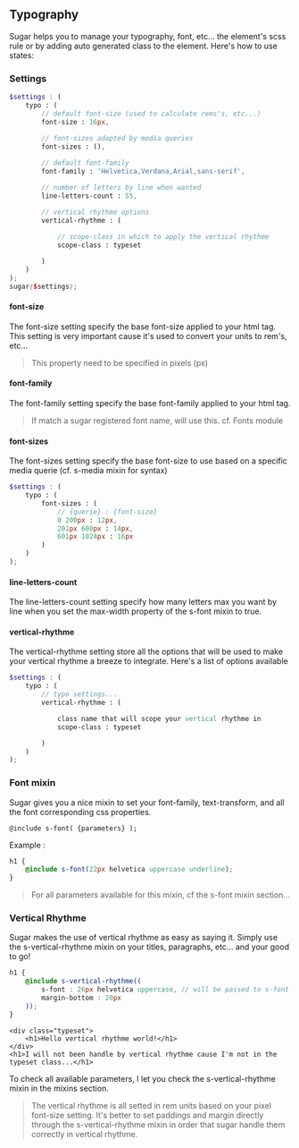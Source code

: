 ## Typography

Sugar helps you to manage your typography, font, etc...
the element's scss rule or by adding auto generated class to the element. Here's how to use states:

### Settings

```scss
$settings : (
	typo : (
		// default font-size (used to calculate rems's, etc...)
		font-size : 16px,		 		
		
		// font-sizes adapted by media queries
		font-sizes : (), 				

		// default font-family
		font-family : 'Helvetica,Verdana,Arial,sans-serif',

		// number of letters by line when wanted
		line-letters-count : 55,

		// vertical rhythme options
		vertical-rhythme : (
			
			// scope-class in which to apply the vertical rhythme
			scope-class : typeset

		)
	)
);
sugar($settings);
```

#### font-size

The font-size setting specify the base font-size applied to your html tag.
This setting is very important cause it's used to convert your units to rem's, etc...

> This property need to be specified in pixels (px)

#### font-family

The font-family setting specify the base font-family applied to your html tag.

> If match a sugar registered font name, will use this. cf. Fonts module

#### font-sizes

The font-sizes setting specify the base font-size to use based on a specific media querie (cf. s-media mixin for syntax)

```scss
$settings : (
	typo : (
		font-sizes : (
			// {querie} : {font-size}
			0 200px : 12px,
			201px 600px : 14px,
			601px 1024px : 16px
		)
	)
);
```

#### line-letters-count

The line-letters-count setting specify how many letters max you want by line when you set the max-width property of the s-font mixin to true.

#### vertical-rhythme

The vertical-rhythme setting store all the options that will be used to make your vertical rhythme a breeze to integrate.
Here's a list of options available

```scss
$settings : (
	typo : (
		// typo settings...
		vertical-rhythme : (

			class name that will scope your vertical rhythme in
			scope-class : typeset

		)
	)
);
```


### Font mixin

Sugar gives you a nice mixin to set your font-family, text-transform, and all the font corresponding css properties.

```fn
@include s-font( {parameters} );
```

Example :

```scss
h1 {
	@include s-font(22px helvetica uppercase underline);
}
```

> For all parameters available for this mixin, cf the s-font mixin section...


### Vertical Rhythme

Sugar makes the use of vertical rhythme as easy as saying it.
Simply use the s-vertical-rhythme mixin on your titles, paragraphs, etc... and your good to go!

```scss
h1 {
	@include s-vertical-rhythme((
		s-font : 26px helvetica uppercase, // will be passed to s-font mixin
		margin-bottom : 20px
	));
}
```

```markup
<div class="typeset">
	<h1>Hello vertical rhythme world!</h1>	
</div>
<h1>I will not been handle by vertical rhythme cause I'm not in the typeset class...</h1>
```

To check all available parameters, I let you check the s-vertical-rhythme mixin in the mixins section.

> The vertical rhythme is all setted in rem units based on your pixel font-size setting. It's better to set paddings and margin directly through the s-vertical-rhythme mixin in order that sugar handle them correctly in vertical rhythme.